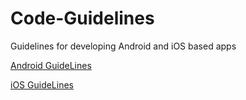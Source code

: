 # Code-Guidelines
Guidelines for developing Android and iOS based apps 

[Android GuideLines](Android/android.md)

[iOS GuideLines](iOS/ios.md)
